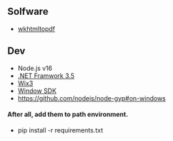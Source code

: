 ## Solfware

- [wkhtmltopdf](https://wkhtmltopdf.org/downloads.html)

## Dev

- Node.js v16
- [.NET Framwork 3.5](https://www.microsoft.com/en-us/download/details.aspx?id=25150)
- [Wix3](https://wixtoolset.org/docs/wix3/)
- [Window SDK](https://developer.microsoft.com/en-us/windows/downloads/windows-sdk/)
- https://github.com/nodejs/node-gyp#on-windows

#### After all, add them to path environment.

- pip install -r requirements.txt

